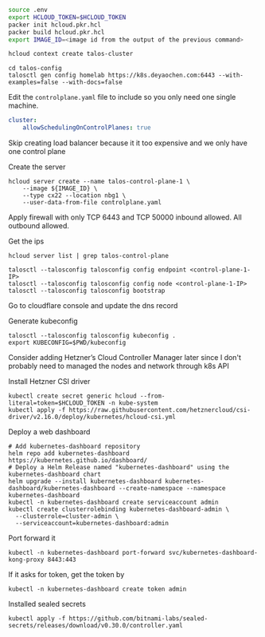 ```bash
source .env
export HCLOUD_TOKEN=$HCLOUD_TOKEN
packer init hcloud.pkr.hcl
packer build hcloud.pkr.hcl
export IMAGE_ID=<image id from the output of the previous command>
```

```bash
hcloud context create talos-cluster
```

```
cd talos-config
talosctl gen config homelab https://k8s.deyaochen.com:6443 --with-examples=false --with-docs=false
```


Edit the `controlplane.yaml` file to include so you only need one single machine.

```yaml
cluster:
    allowSchedulingOnControlPlanes: true
```

Skip creating load balancer because it it too expensive and we only have one control plane

Create the server

```
hcloud server create --name talos-control-plane-1 \
    --image ${IMAGE_ID} \
    --type cx22 --location nbg1 \
    --user-data-from-file controlplane.yaml
```

Apply firewall with only TCP 6443 and TCP 50000 inbound allowed. All outbound allowed.

Get the ips

```
hcloud server list | grep talos-control-plane
```

```
talosctl --talosconfig talosconfig config endpoint <control-plane-1-IP>
talosctl --talosconfig talosconfig config node <control-plane-1-IP>
talosctl --talosconfig talosconfig bootstrap
```

Go to cloudflare console and update the dns record

Generate kubeconfig

```
talosctl --talosconfig talosconfig kubeconfig .
export KUBECONFIG=$PWD/kubeconfig
```


Consider adding Hetzner’s Cloud Controller Manager later since I don't probably need to managed the nodes and network through k8s API

Install Hetzner CSI driver

```
kubectl create secret generic hcloud --from-literal=token=$HCLOUD_TOKEN -n kube-system
kubectl apply -f https://raw.githubusercontent.com/hetznercloud/csi-driver/v2.16.0/deploy/kubernetes/hcloud-csi.yml
```

Deploy a web dashboard

```
# Add kubernetes-dashboard repository
helm repo add kubernetes-dashboard https://kubernetes.github.io/dashboard/
# Deploy a Helm Release named "kubernetes-dashboard" using the kubernetes-dashboard chart
helm upgrade --install kubernetes-dashboard kubernetes-dashboard/kubernetes-dashboard --create-namespace --namespace kubernetes-dashboard
kubectl -n kubernetes-dashboard create serviceaccount admin
kubectl create clusterrolebinding kubernetes-dashboard-admin \
  --clusterrole=cluster-admin \
  --serviceaccount=kubernetes-dashboard:admin
```

Port forward it

```
kubectl -n kubernetes-dashboard port-forward svc/kubernetes-dashboard-kong-proxy 8443:443
```

If it asks for token, get the token by 

```
kubectl -n kubernetes-dashboard create token admin
```

Installed sealed secrets

```
kubectl apply -f https://github.com/bitnami-labs/sealed-secrets/releases/download/v0.30.0/controller.yaml
```
